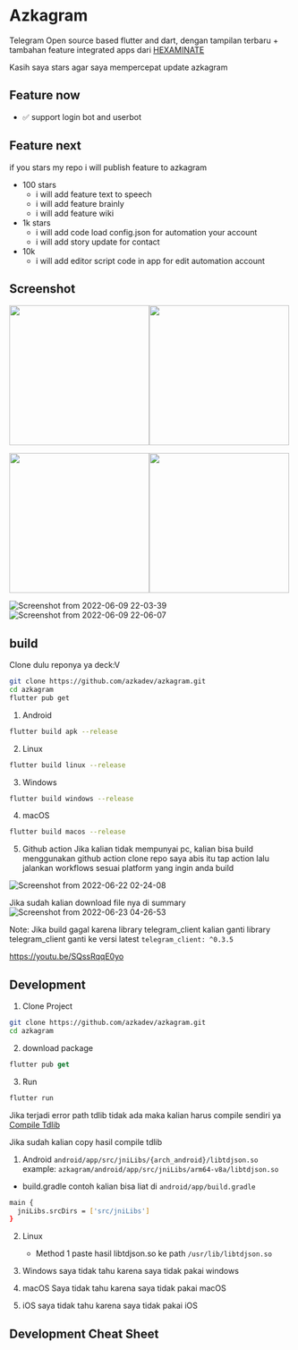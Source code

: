 # Azkagram

Telegram Open source based flutter and dart, dengan tampilan terbaru + tambahan feature integrated apps dari [HEXAMINATE](https://hexaminate.netlify.app/)

Kasih saya stars agar saya mempercepat update azkagram

## Feature now
- ✅️ support login bot and userbot

## Feature next
if you stars  my repo i will publish feature to azkagram
- 100 stars
  - i will add feature text to speech
  - i will add feature brainly
  - i will add feature wiki
- 1k stars
  -  i will add code load config.json for automation your account
  -  i will add story update for contact
- 10k
  - i will add editor script code in app for edit automation account

## Screenshot​
 
<img src="https://user-images.githubusercontent.com/82513502/173433798-9e29f5e3-ee0f-425f-a24b-2134de3d3cf9.png" width="250px"><img src="https://raw.githubusercontent.com/azkadev/azkagram/main/screenshot/me.png" width="250px">

<img src="https://user-images.githubusercontent.com/82513502/173319331-9e96fbe7-3e66-44b2-8577-f6685d86a368.png" width="250px"><img src="https://user-images.githubusercontent.com/82513502/173319541-19a60407-f410-4e95-8ac0-d0da2eaf2457.png" width="250px">

 
![Screenshot from 2022-06-09 22-03-39](https://user-images.githubusercontent.com/82513502/172880974-7bd13318-7934-4bca-acfb-911da5982ba5.png)
![Screenshot from 2022-06-09 22-06-07](https://user-images.githubusercontent.com/82513502/172880794-3eae08b8-3e55-40ed-8300-9427dd291118.png)

## build
Clone dulu reponya ya deck:V
```bash
git clone https://github.com/azkadev/azkagram.git
cd azkagram
flutter pub get
```

1. Android

```bash
flutter build apk --release
```

2. Linux 

```bash
flutter build linux --release
```

3. Windows

```bash
flutter build windows --release
```

4. macOS

```bash
flutter build macos --release
```

5. Github action
Jika kalian tidak mempunyai pc, kalian bisa build menggunakan github action
clone repo saya abis itu tap action lalu jalankan workflows sesuai platform yang ingin anda build

![Screenshot from 2022-06-22 02-24-08](https://user-images.githubusercontent.com/82513502/174882193-0bca3742-dae4-4b09-b06b-f62b6c5b5af5.png)

Jika sudah kalian download file nya di summary
![Screenshot from 2022-06-23 04-26-53](https://user-images.githubusercontent.com/82513502/175141650-9f77cba5-5ebf-4b6f-9bb9-29e30448ea90.png)

Note:
Jika build gagal karena library telegram_client
kalian ganti library telegram_client ganti ke versi latest
`telegram_client: ^0.3.5`

https://youtu.be/SQssRqqE0yo

## Development

1. Clone Project

```bash
git clone https://github.com/azkadev/azkagram.git
cd azkagram
```

2. download package

```dart
flutter pub get
```

3. Run

```dart
flutter run
```

Jika terjadi error path tdlib tidak ada maka kalian harus compile sendiri ya [Compile Tdlib](https://github.com/tdlib/td)


Jika sudah kalian copy hasil compile tdlib

1. Android
  `android/app/src/jniLibs/{arch_android}/libtdjson.so`
  example:
  `azkagram/android/app/src/jniLibs/arm64-v8a/libtdjson.so`
  
  + build.gradle
  contoh kalian bisa liat di `android/app/build.gradle`
  ```bash
  main {
    jniLibs.srcDirs = ['src/jniLibs']
  }
  ```

2. Linux
   - Method 1
    paste hasil libtdjson.so ke path `/usr/lib/libtdjson.so`
     
3. Windows
   saya tidak tahu karena saya tidak pakai windows

4. macOS
   Saya tidak tahu karena saya tidak pakai macOS

5. iOS
   saya tidak tahu karena saya tidak pakai iOS


## Development Cheat Sheet
